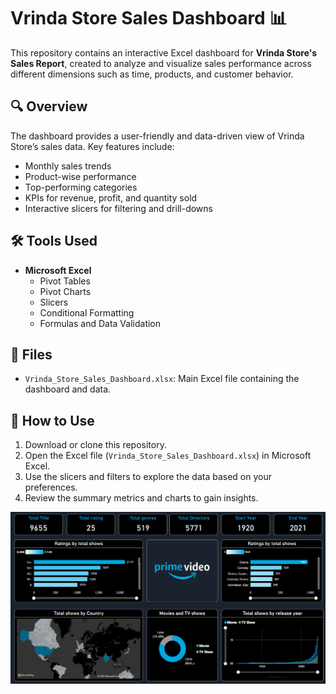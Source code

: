 # Vrinda Store Sales Dashboard 📊

This repository contains an interactive Excel dashboard for **Vrinda Store's Sales Report**, created to analyze and visualize sales performance across different dimensions such as time, products, and customer behavior.

## 🔍 Overview

The dashboard provides a user-friendly and data-driven view of Vrinda Store’s sales data. Key features include:

- Monthly sales trends
- Product-wise performance
- Top-performing categories
- KPIs for revenue, profit, and quantity sold
- Interactive slicers for filtering and drill-downs

## 🛠 Tools Used

- **Microsoft Excel**
  - Pivot Tables
  - Pivot Charts
  - Slicers
  - Conditional Formatting
  - Formulas and Data Validation

## 📁 Files

- `Vrinda_Store_Sales_Dashboard.xlsx`: Main Excel file containing the dashboard and data.


## 🚀 How to Use

1. Download or clone this repository.
2. Open the Excel file (`Vrinda_Store_Sales_Dashboard.xlsx`) in Microsoft Excel.
3. Use the slicers and filters to explore the data based on your preferences.
4. Review the summary metrics and charts to gain insights.

![image alt](https://github.com/KISHOR-17168/Amazon-Prime-Video-Dashboard/blob/main/Screenshot%202024-11-23%20134041.png?raw=true)



